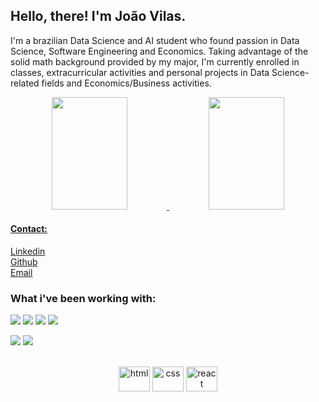 <strong>
    <h2>Hello, there! I'm João Vilas.</h2>
</strong>

<p >
    I'm a brazilian Data Science and AI student who found passion in Data Science, Software Engineering and Economics. Taking advantage of the solid math background provided by my major, I'm currently enrolled in classes, extracurricular activities and personal projects in Data Science-related fields and Economics/Business activities.
</p>

<div align="center">
  <a href="https://github.com/gtironi">
  <img height="180em" width = 49%  src="https://github-readme-stats.vercel.app/api?username=Vilasz&show_icons=true&theme=codeSTACKr&include_all_commits=true&count_private=true"/>
  <img height="180em" width = 49%  src="https://github-readme-stats.vercel.app/api/top-langs/?username=Vilasz&layout=compact&theme=codeSTACKr&langs_count=6&size_weight=0.05&count_weight=0.7&hide=css,html"/>
</div>

<h4>
    Contact:
</h4>

<p >
    <a href="https://www.linkedin.com/in/joao-felipe-vilas/">Linkedin</a>
    <br>
    <a href="https://github.com/Vilasz">Github</a>
    <br>
    <a href="mailto:jfvb2501@gmail.com">Email</a>
</p>

<h3>
    What i've been working with:
</h3>

![](https://img.shields.io/badge/-Python-informational?style=for-the-badge&logo=python&color=000000)
![](https://img.shields.io/badge/R-276DC3?style=for-the-badge&logo=r&logoColor=white)
![](https://img.shields.io/badge/PostgreSQL-316192?style=for-the-badge&logo=postgresql&logoColor=white)
![](https://img.shields.io/badge/-GitHub-informational?style=for-the-badge&logo=github&&color=000000)


![](https://img.shields.io/badge/Google%20Sheets-34A853?style=for-the-badge&logo=google-sheets&logoColor=white)
![](https://img.shields.io/badge/PowerBI-F2C811?style=for-the-badge&logo=Power%20BI&logoColor=white)

<div align="center">
  <div style="display: inline_block"><br>
    <img alt= "html" align= "center" height= "40" width= "50" src="https://cdn.jsdelivr.net/gh/devicons/devicon/icons/html5/html5-plain.svg"/>
    <img alt= "css"  align= "center" height= "40" width= "50" src="https://cdn.jsdelivr.net/gh/devicons/devicon/icons/css3/css3-plain.svg"/>
    <img alt="react" align="center" height="40" width="50" src="https://cdn.jsdelivr.net/gh/devicons/devicon/icons/react/react-original.svg"/>    
  </div>
</div>



<br />
<br />

<!--
**Vilasz/Vilasz** is a ✨ _special_ ✨ repository because its `README.md` (this file) appears on your GitHub profile.

Here are some ideas to get you started:

- 🔭 I’m currently working on ...
- 🌱 I’m currently learning ...
- 👯 I’m looking to collaborate on ...
- 🤔 I’m looking for help with ...
- 💬 Ask me about ...
- 📫 How to reach me: ...
- 😄 Pronouns: ...
- ⚡ Fun fact: ...
-->
